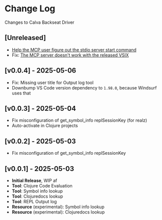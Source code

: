 # Change Log

Changes to Calva Backseat Driver

## [Unreleased]

- [Help the MCP user figure out the stdio server start command](https://github.com/BetterThanTomorrow/calva-backseat-driver/issues/3)
- Fix: [The MCP server doesn't work with the released VSIX](https://github.com/BetterThanTomorrow/calva-backseat-driver/issues/2)

## [v0.0.4] - 2025-05-06

- Fix: Missing user title for Output log tool
- Downbump VS Code version dependency to `1.98.0`, because Windsurf uses that

## [v0.0.3] - 2025-05-04

- Fix misconfiguration of get_symbol_info replSessionKey (for realz)
- Auto-activate in Clojure projects

## [v0.0.2] - 2025-05-03

- Fix misconfiguration of get_symbol_info replSessionKey

## [v0.0.1] - 2025-05-03

- **Initial Release**, WIP af
- **Tool**: Clojure Code Evaluation
- **Tool**: Symbol info lookup
- **Tool**: Clojuredocs lookup
- **Tool**: REPL Output log
- **Resource** (experimental): Symbol info lookup
- **Resource** (experimental): Clojuredocs lookup
